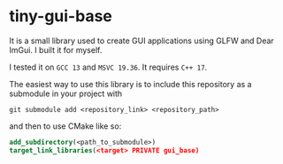 # tiny-gui-base

It is a small library used to create GUI applications using GLFW and Dear ImGui. I built it for myself.

I tested it on `GCC 13` and `MSVC 19.36`. It requires `C++ 17`.

The easiest way to use this library is to include this repository as a submodule in your project with

```text
git submodule add <repository_link> <repository_path>
```

and then to use CMake like so:

```cmake
add_subdirectory(<path_to_submodule>)
target_link_libraries(<target> PRIVATE gui_base)
```
